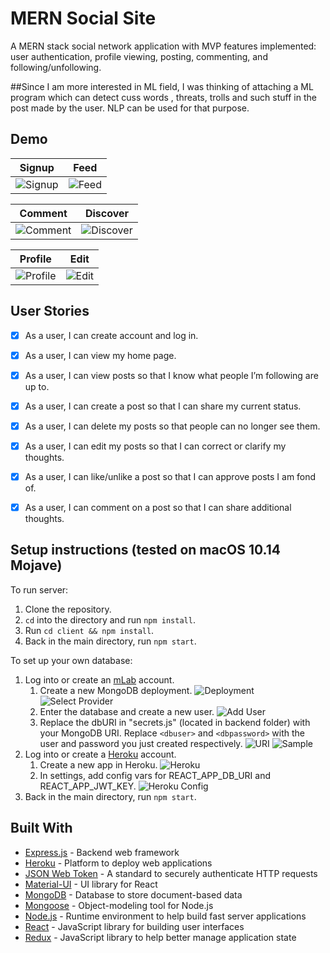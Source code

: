 # MERN Social Site




A MERN stack social network application with MVP features implemented: user authentication, profile viewing, posting, commenting, and following/unfollowing.

##Since I am more interested in ML field, I was thinking of attaching a ML program which can detect cuss words , threats, trolls and such stuff in the post made by the user. NLP can be used for that purpose.

## Demo


Signup                     |  Feed
:-------------------------:|:-------------------------:
![Signup](https://github.com/jm-shi/MERN-Social-Network/blob/master/demo/signup.png)  |  ![Feed](https://github.com/jm-shi/MERN-Social-Network/blob/master/demo/feed.png)

Comment                    |  Discover
:-------------------------:|:-------------------------:
![Comment](https://github.com/jm-shi/MERN-Social-Network/blob/master/demo/comment.png)  |  ![Discover](https://github.com/jm-shi/MERN-Social-Network/blob/master/demo/discover.png)

Profile                    |  Edit
:-------------------------:|:-------------------------:
![Profile](https://github.com/jm-shi/MERN-Social-Network/blob/master/demo/profile.png)  |  ![Edit](https://github.com/jm-shi/MERN-Social-Network/blob/master/demo/edit.png)


## User Stories

- [x] As a user, I can create account and log in.
- [x] As a user, I can view my home page.
- [x] As a user, I can view posts so that I know what people I’m following are up to.
- [x] As a user, I can create a post so that I can share my current status.
- [x] As a user, I can delete my posts so that people can no longer see them.
- [x] As a user, I can edit my posts so that I can correct or clarify my thoughts.
- [x] As a user, I can like/unlike a post so that I can approve posts I am fond of.
- [x] As a user, I can comment on a post so that I can share additional thoughts.



## Setup instructions (tested on macOS 10.14 Mojave)
To run server:
1. Clone the repository.
2. `cd` into the directory and run `npm install`.
3. Run `cd client && npm install`.
4. Back in the main directory, run `npm start`.

To set up your own database:
1. Log into or create an [mLab](https://mlab.com/) account.
	1. Create a new MongoDB deployment.
  ![Deployment](https://github.com/jm-shi/MERN-Social-Network/blob/master/demo/deployment.png) 
	![Select Provider](https://github.com/jm-shi/MERN-Social-Network/blob/master/demo/provider.png) 
	2. Enter the database and create a new user.
  ![Add User](https://github.com/jm-shi/MERN-Social-Network/blob/master/demo/addUser.png)
	3. Replace the dbURI in "secrets.js" (located in backend folder) with your MongoDB URI. Replace `<dbuser>` and `<dbpassword>` with the user and password you just created respectively.
  ![URI](https://github.com/jm-shi/MERN-Social-Network/blob/master/demo/uri.png) 
	![Sample](https://github.com/jm-shi/MERN-Social-Network/blob/master/demo/sample.png) 
2. Log into or create a [Heroku](https://heroku.com/) account. 
	1. Create a new app in Heroku.
	![Heroku](https://github.com/jm-shi/MERN-Social-Network/blob/master/demo/heroku.png)
	2. In settings, add config vars for REACT_APP_DB_URI and REACT_APP_JWT_KEY.
![Heroku Config](https://github.com/jm-shi/MERN-Social-Network/blob/master/demo/herokuConfig.png)
3. Back in the main directory, run `npm start`.

## Built With

- [Express.js](https://expressjs.com/) - Backend web framework
- [Heroku](http://heroku.com/) - Platform to deploy web applications
- [JSON Web Token](https://jwt.io/) - A standard to securely authenticate HTTP requests
- [Material-UI](https://material-ui.com/) - UI library for React
- [MongoDB](https://www.mongodb.com/) - Database to store document-based data
- [Mongoose](https://mongoosejs.com/) - Object-modeling tool for Node.js
- [Node.js](https://nodejs.org/en/) - Runtime environment to help build fast server applications
- [React](https://reactjs.org/) - JavaScript library for building user interfaces
- [Redux](https://redux.js.org/) - JavaScript library to help better manage application state



